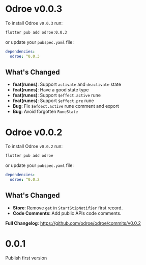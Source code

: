 # Odroe v0.0.3

To install Odroe `v0.0.3` run:

```bash
flutter pub add odroe:0.0.3
```

or update your `pubspec.yaml` file:

```yaml
dependencies:
  odroe: ^0.0.3
```

## What's Changed

- **feat(runes)**: Support `activate` and `deactivate` state
- **feat(runes)**: Have a good state type
- **feat(runes)**: Support `$effect.active` rune
- **feat(runes)**: Support `$effect.pre` rune
- **Bug**: Fix `$efdect.active` rune comment and export
- **Bug**: Avoid forgotten `RuneState`

# Odroe v0.0.2

To install Odroe `v0.0.2` run:

```bash
flutter pub add odroe
```

or update your `pubspec.yaml` file:

```yaml
dependencies:
  odroe: ^0.0.2
```

## What's Changed

- **Store**: Remove `get` in `StartStipNotifier` first record.
- **Code Comments**: Add public APIs code comments.

**Full Changelog**: https://github.com/odroe/odroe/commits/v0.0.2

# 0.0.1

Publish first version
